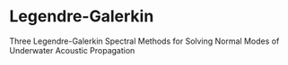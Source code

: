 # Legendre-Galerkin
Three Legendre-Galerkin Spectral Methods for Solving Normal Modes of Underwater Acoustic Propagation
